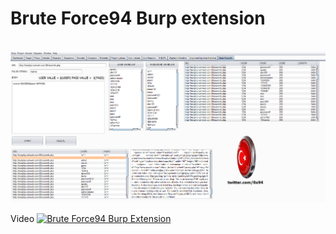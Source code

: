 # Brute Force94 Burp extension <br>
<br>


<img src=https://raw.githubusercontent.com/antichown/bruteforce94/master/brute.png>
<br>

Video 
[![Brute Force94 Burp Extension](http://img.youtube.com/vi/2dNyX9sualY/0.jpg)](http://www.youtube.com/watch?v=2dNyX9sualY "Brute Force94 Burp Extension")


